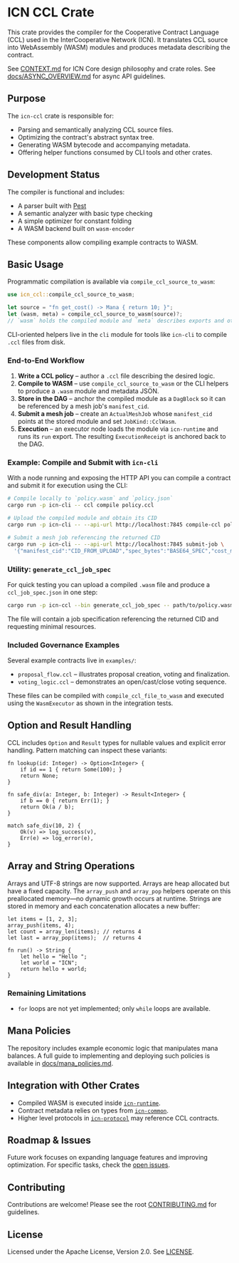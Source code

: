 # ICN CCL Crate

This crate provides the compiler for the Cooperative Contract Language (CCL) used in the InterCooperative Network (ICN). It translates CCL source into WebAssembly (WASM) modules and produces metadata describing the contract.

See [CONTEXT.md](../CONTEXT.md) for ICN Core design philosophy and crate roles.
See [docs/ASYNC_OVERVIEW.md](../docs/ASYNC_OVERVIEW.md) for async API guidelines.

## Purpose

The `icn-ccl` crate is responsible for:

* Parsing and semantically analyzing CCL source files.
* Optimizing the contract's abstract syntax tree.
* Generating WASM bytecode and accompanying metadata.
* Offering helper functions consumed by CLI tools and other crates.

## Development Status

The compiler is functional and includes:

* A parser built with [Pest](https://pest.rs)
* A semantic analyzer with basic type checking
* A simple optimizer for constant folding
* A WASM backend built on `wasm-encoder`

These components allow compiling example contracts to WASM.

## Basic Usage

Programmatic compilation is available via `compile_ccl_source_to_wasm`:

```rust
use icn_ccl::compile_ccl_source_to_wasm;

let source = "fn get_cost() -> Mana { return 10; }";
let (wasm, meta) = compile_ccl_source_to_wasm(source)?;
// `wasm` holds the compiled module and `meta` describes exports and other info
```

CLI-oriented helpers live in the `cli` module for tools like `icn-cli` to compile `.ccl` files from disk.

### End-to-End Workflow

1. **Write a CCL policy** – author a `.ccl` file describing the desired logic.
2. **Compile to WASM** – use `compile_ccl_source_to_wasm` or the CLI helpers to
   produce a `.wasm` module and metadata JSON.
3. **Store in the DAG** – anchor the compiled module as a `DagBlock` so it can
   be referenced by a mesh job's `manifest_cid`.
4. **Submit a mesh job** – create an `ActualMeshJob` whose `manifest_cid` points
   at the stored module and set `JobKind::CclWasm`.
5. **Execution** – an executor node loads the module via `icn-runtime` and runs
   its `run` export. The resulting `ExecutionReceipt` is anchored back to the
   DAG.

### Example: Compile and Submit with `icn-cli`

With a node running and exposing the HTTP API you can compile a contract and
submit it for execution using the CLI:

```bash
# Compile locally to `policy.wasm` and `policy.json`
cargo run -p icn-cli -- ccl compile policy.ccl

# Upload the compiled module and obtain its CID
cargo run -p icn-cli -- --api-url http://localhost:7845 compile-ccl policy.ccl

# Submit a mesh job referencing the returned CID
cargo run -p icn-cli -- --api-url http://localhost:7845 submit-job \
  '{"manifest_cid":"CID_FROM_UPLOAD","spec_bytes":"BASE64_SPEC","cost_mana":0}'
```

### Utility: `generate_ccl_job_spec`

For quick testing you can upload a compiled `.wasm` file and produce a
`ccl_job_spec.json` in one step:

```bash
cargo run -p icn-ccl --bin generate_ccl_job_spec -- path/to/policy.wasm http://localhost:7845
```

The file will contain a job specification referencing the returned CID and
requesting minimal resources.

### Included Governance Examples

Several example contracts live in `examples/`:

* `proposal_flow.ccl` – illustrates proposal creation, voting and finalization.
* `voting_logic.ccl` – demonstrates an open/cast/close voting sequence.

These files can be compiled with `compile_ccl_file_to_wasm` and executed using
the `WasmExecutor` as shown in the integration tests.

## Option and Result Handling

CCL includes `Option` and `Result` types for nullable values and explicit error
handling. Pattern matching can inspect these variants:

```ccl
fn lookup(id: Integer) -> Option<Integer> {
    if id == 1 { return Some(100); }
    return None;
}

fn safe_div(a: Integer, b: Integer) -> Result<Integer> {
    if b == 0 { return Err(1); }
    return Ok(a / b);
}

match safe_div(10, 2) {
    Ok(v) => log_success(v),
    Err(e) => log_error(e),
}
```

## Array and String Operations

Arrays and UTF-8 strings are now supported. Arrays are heap allocated but have
a fixed capacity. The `array_push` and `array_pop` helpers operate on this
preallocated memory—no dynamic growth occurs at runtime. Strings are stored in
memory and each concatenation allocates a new buffer:

```ccl
let items = [1, 2, 3];
array_push(items, 4);
let count = array_len(items); // returns 4
let last = array_pop(items);  // returns 4
```

```ccl
fn run() -> String {
    let hello = "Hello ";
    let world = "ICN";
    return hello + world;
}
```

### Remaining Limitations

- `for` loops are not yet implemented; only `while` loops are available.

## Mana Policies

The repository includes example economic logic that manipulates mana balances. A
full guide to implementing and deploying such policies is available in
[docs/mana_policies.md](../docs/mana_policies.md).

## Integration with Other Crates

* Compiled WASM is executed inside [`icn-runtime`](../crates/icn-runtime/README.md).
* Contract metadata relies on types from [`icn-common`](../crates/icn-common/README.md).
* Higher level protocols in [`icn-protocol`](../crates/icn-protocol/README.md) may reference CCL contracts.

## Roadmap & Issues

Future work focuses on expanding language features and improving optimization. For specific tasks, check the [open issues](https://github.com/InterCooperative/icn-core/issues?q=label%3Accl).

## Contributing

Contributions are welcome! Please see the root [CONTRIBUTING.md](../CONTRIBUTING.md) for guidelines.

## License

Licensed under the Apache License, Version 2.0. See [LICENSE](../LICENSE).
